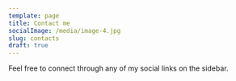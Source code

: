 ```yaml
---
template: page
title: Contact me
socialImage: /media/image-4.jpg
slug: contacts
draft: true
---
```

Feel free to connect through any of my social links on the sidebar.